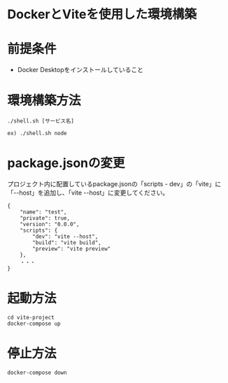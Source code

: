 # DockerとViteを使用した環境構築

# 前提条件
- Docker Desktopをインストールしていること

# 環境構築方法
```
./shell.sh [サービス名]

ex) ./shell.sh node
```

# package.jsonの変更
プロジェクト内に配置しているpackage.jsonの「scripts - dev」の「vite」に「--host」を追加し、「vite --host」に変更してください。
```
{
	"name": "test",
	"private": true,
	"version": "0.0.0",
	"scripts": {
		"dev": "vite --host",
		"build": "vite build",
		"preview": "vite preview"
	},
	・・・
}
```

# 起動方法
```
cd vite-project
docker-compose up
```

# 停止方法
```
docker-compose down
```
